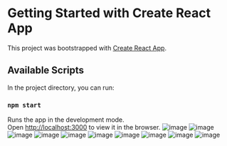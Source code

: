 # Getting Started with Create React App

This project was bootstrapped with [Create React App](https://github.com/facebook/create-react-app).

## Available Scripts

In the project directory, you can run:

### `npm start`

Runs the app in the development mode.\
Open [http://localhost:3000](http://localhost:3000) to view it in the browser.
![image](https://user-images.githubusercontent.com/69525844/136655764-a01c127f-dc55-49d4-8810-6e95af0f05a4.png)
![image](https://user-images.githubusercontent.com/69525844/136655779-3f8ca026-537e-46a9-81b9-fa66ec7f7e3a.png)
![image](https://user-images.githubusercontent.com/69525844/136655793-3ca757f8-32ca-4183-918c-75fbf9e744b5.png)
![image](https://user-images.githubusercontent.com/69525844/136655799-7d4b778e-39f0-4149-8d9f-45e057dfe6be.png)
![image](https://user-images.githubusercontent.com/69525844/136655808-18f65168-66f8-41b1-92ce-c0d19e35c67d.png)
![image](https://user-images.githubusercontent.com/69525844/136655820-976d70eb-b485-4c70-b84a-725309bb5b43.png)
![image](https://user-images.githubusercontent.com/69525844/136655824-26cbddba-5081-4ef7-a11a-26215d60bc36.png)
![image](https://user-images.githubusercontent.com/69525844/136655840-8f178365-46b6-4d75-9c3a-8ce2b67a97b1.png)
![image](https://user-images.githubusercontent.com/69525844/136655851-3510bd78-4631-49da-88b0-a00592c2e8e7.png)
![image](https://user-images.githubusercontent.com/69525844/136655859-9723198e-0068-460c-b358-f2931702ee49.png)


